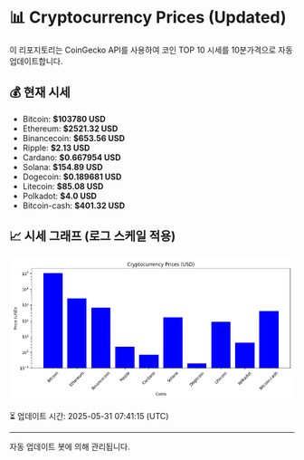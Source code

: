 
# 📊 Cryptocurrency Prices (Updated)

이 리포지토리는 CoinGecko API를 사용하여 코인 TOP 10 시세를 10분가격으로 자동 업데이트합니다.

## 💰 현재 시세
- Bitcoin: **$103780 USD**
- Ethereum: **$2521.32 USD**
- Binancecoin: **$653.56 USD**
- Ripple: **$2.13 USD**
- Cardano: **$0.667954 USD**
- Solana: **$154.89 USD**
- Dogecoin: **$0.189681 USD**
- Litecoin: **$85.08 USD**
- Polkadot: **$4.0 USD**
- Bitcoin-cash: **$401.32 USD**

## 📈 시세 그래프 (로그 스케일 적용)
![Crypto Prices](crypto_prices.png)

⏳ 업데이트 시간: 2025-05-31 07:41:15 (UTC)

---
자동 업데이트 봇에 의해 관리됩니다.
